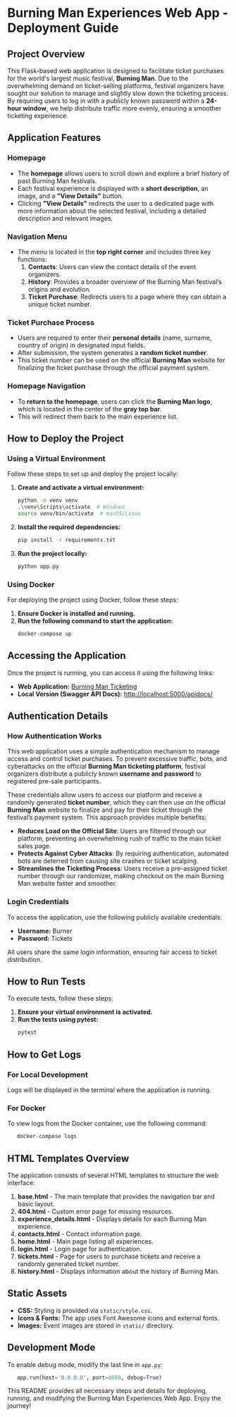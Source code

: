 # Burning Man Experiences Web App - Deployment Guide

## Project Overview

This Flask-based web application is designed to facilitate ticket purchases for the world's largest music festival, **Burning Man**. Due to the overwhelming demand on ticket-selling platforms, festival organizers have sought our solution to manage and slightly slow down the ticketing process. By requiring users to log in with a publicly known password within a **24-hour window**, we help distribute traffic more evenly, ensuring a smoother ticketing experience.

## Application Features

### Homepage

- The **homepage** allows users to scroll down and explore a brief history of past Burning Man festivals.
- Each festival experience is displayed with a **short description**, an image, and a **"View Details"** button.
- Clicking **"View Details"** redirects the user to a dedicated page with more information about the selected festival, including a detailed description and relevant images.

### Navigation Menu

- The menu is located in the **top right corner** and includes three key functions:
  1. **Contacts**: Users can view the contact details of the event organizers.
  2. **History**: Provides a broader overview of the Burning Man festival’s origins and evolution.
  3. **Ticket Purchase**: Redirects users to a page where they can obtain a unique ticket number.

### Ticket Purchase Process

- Users are required to enter their **personal details** (name, surname, country of origin) in designated input fields.
- After submission, the system generates a **random ticket number**.
- This ticket number can be used on the official **Burning Man** website for finalizing the ticket purchase through the official payment system.

### Homepage Navigation

- To **return to the homepage**, users can click the **Burning Man logo**, which is located in the center of the **gray top bar**.
- This will redirect them back to the main experience list.

## How to Deploy the Project

### Using a Virtual Environment

Follow these steps to set up and deploy the project locally:

1. **Create and activate a virtual environment:**

   ```sh
   python -m venv venv
   .\venv\Scripts\activate  # Windows
   source venv/bin/activate  # macOS/Linux
   ```

2. **Install the required dependencies:**

   ```sh
   pip install -r requirements.txt
   ```

3. **Run the project locally:**

   ```sh
   python app.py
   ```

### Using Docker

For deploying the project using Docker, follow these steps:

1. **Ensure Docker is installed and running.**
2. **Run the following command to start the application:**
   ```sh
   docker-compose up
   ```

## Accessing the Application

Once the project is running, you can access it using the following links:

- **Web Application:** [Burning Man Ticketing](https://burningman-ticketing.onrender.com)
- **Local Version (Swagger API Docs):** [http://localhost:5000/apidocs/](http://localhost:5000/apidocs/)

## Authentication Details

### How Authentication Works

This web application uses a simple authentication mechanism to manage access and control ticket purchases. To prevent excessive traffic, bots, and cyberattacks on the official **Burning Man ticketing platform**, festival organizers distribute a publicly known **username and password** to registered pre-sale participants. 

These credentials allow users to access our platform and receive a randomly generated **ticket number**, which they can then use on the official **Burning Man** website to finalize and pay for their ticket through the festival’s payment system. This approach provides multiple benefits:

- **Reduces Load on the Official Site**: Users are filtered through our platform, preventing an overwhelming rush of traffic to the main ticket sales page.
- **Protects Against Cyber Attacks**: By requiring authentication, automated bots are deterred from causing site crashes or ticket scalping.
- **Streamlines the Ticketing Process**: Users receive a pre-assigned ticket number through our randomizer, making checkout on the main Burning Man website faster and smoother.

### Login Credentials

To access the application, use the following publicly available credentials:

- **Username:** Burner
- **Password:** Tickets

All users share the same login information, ensuring fair access to ticket distribution.

## How to Run Tests

To execute tests, follow these steps:

1. **Ensure your virtual environment is activated.**
2. **Run the tests using pytest:**
   ```sh
   pytest
   ```

## How to Get Logs

### For Local Development

Logs will be displayed in the terminal where the application is running.

### For Docker

To view logs from the Docker container, use the following command:

```sh
   docker-compose logs
```

## HTML Templates Overview

The application consists of several HTML templates to structure the web interface:

1. **base.html** - The main template that provides the navigation bar and basic layout.
2. **404.html** - Custom error page for missing resources.
3. **experience_details.html** - Displays details for each Burning Man experience.
4. **contacts.html** - Contact information page.
5. **home.html** - Main page listing all experiences.
6. **login.html** - Login page for authentication.
7. **tickets.html** - Page for users to purchase tickets and receive a randomly generated ticket number.
8. **history.html** - Displays information about the history of Burning Man.

## Static Assets

- **CSS:** Styling is provided via `static/style.css`.
- **Icons & Fonts:** The app uses Font Awesome icons and external fonts.
- **Images:** Event images are stored in `static/` directory.

## Development Mode

To enable debug mode, modify the last line in `app.py`:

```python
   app.run(host='0.0.0.0', port=8080, debug=True)
```

This README provides all necessary steps and details for deploying, running, and modifying the Burning Man Experiences Web App. Enjoy the journey!

